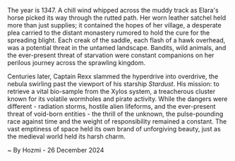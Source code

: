 
The year is 1347.  A chill wind whipped across the muddy track as Elara's horse picked its way through the rutted path.  Her worn leather satchel held more than just supplies; it contained the hopes of her village, a desperate plea carried to the distant monastery rumored to hold the cure for the spreading blight.  Each creak of the saddle, each flash of a hawk overhead, was a potential threat in the untamed landscape.  Bandits, wild animals, and the ever-present threat of starvation were constant companions on her perilous journey across the sprawling kingdom.

Centuries later, Captain Rexx slammed the hyperdrive into overdrive, the nebula swirling past the viewport of his starship *Stardust*.  His mission: to retrieve a vital bio-sample from the Xylos system, a treacherous cluster known for its volatile wormholes and pirate activity.  While the dangers were different - radiation storms, hostile alien lifeforms, and the ever-present threat of void-born entities - the thrill of the unknown, the pulse-pounding race against time and the weight of responsibility remained a constant.  The vast emptiness of space held its own brand of unforgiving beauty, just as the medieval world held its harsh charm.

~ By Hozmi - 26 December 2024
